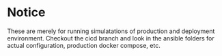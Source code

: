 # Notice

These are merely for running simulatations of production and deployment environment. Checkout the cicd branch and look in the ansible folders for actual configuration, production docker compose, etc.
